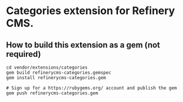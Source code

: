 # Categories extension for Refinery CMS.

## How to build this extension as a gem (not required)

    cd vendor/extensions/categories
    gem build refinerycms-categories.gemspec
    gem install refinerycms-categories.gem

    # Sign up for a https://rubygems.org/ account and publish the gem
    gem push refinerycms-categories.gem
